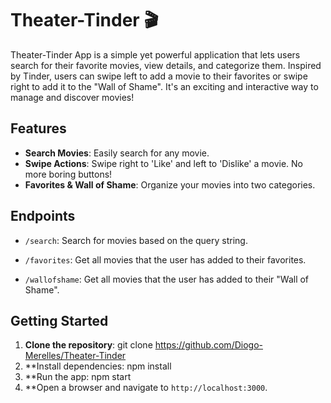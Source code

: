 # Theater-Tinder 🎬

Theater-Tinder App is a simple yet powerful application that lets users search for their favorite movies, view details, and categorize them. Inspired by Tinder, users can swipe left to add a movie to their favorites or swipe right to add it to the "Wall of Shame". It's an exciting and interactive way to manage and discover movies!

## Features

- **Search Movies**: Easily search for any movie.
- **Swipe Actions**: Swipe right to 'Like' and left to 'Dislike' a movie. No more boring buttons!
- **Favorites & Wall of Shame**: Organize your movies into two categories.

## Endpoints

- `/search`: Search for movies based on the query string.

- `/favorites`: Get all movies that the user has added to their favorites.

- `/wallofshame`: Get all movies that the user has added to their "Wall of Shame".

## Getting Started

1. **Clone the repository**: git clone https://github.com/Diogo-Merelles/Theater-Tinder
2. **Install dependencies: npm install
3. **Run the app: npm start
4. **Open a browser and navigate to `http://localhost:3000`.

